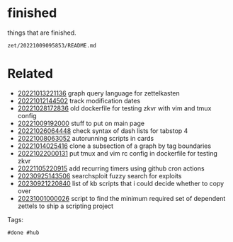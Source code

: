 # finished

things that are finished.

` zet/20221009095853/README.md `

# Related

- [20221013221136](/zet/20221013221136/README.md) graph query language for zettelkasten
- [20221012144502](/zet/20221012144502/README.md) track modification dates
- [20221028172836](/zet/20221028172836/README.md) old dockerfile for testing zkvr with vim and tmux config
- [20221009192000](/zet/20221009192000/README.md) stuff to put on main page
- [20221026064448](/zet/20221026064448/README.md) check syntax of dash lists for tabstop 4
- [20221008063052](/zet/20221008063052/README.md) autorunning scripts in cards
- [20221014025416](/zet/20221014025416/README.md) clone a subsection of a graph by tag boundaries
- [20221022000131](/zet/20221022000131/README.md) put tmux and vim rc config in dockerfile for testing zkvr
- [20221105220915](/zet/20221105220915/README.md) add recurring timers using github cron actions
- [20230925143506](/zet/20230925143506/README.md) searchsploit fuzzy search for exploits
- [20230921220840](/zet/20230921220840/README.md) list of kb scripts that i could decide whether to copy over
- [20231001000026](/zet/20231001000026/README.md) script to find the minimum required set of dependent zettels to ship a scripting project

Tags:

    #done #hub
